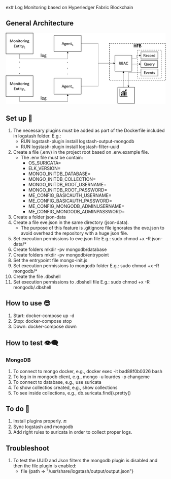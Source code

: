 ex# Log Monitoring based on Hyperledger Fabric Blockchain

## General Architecture
![alt text](https://github.com/sfl0r3nz05/LogMonitoringHFB/blob/main/images/LogMonitoringHFB.png)

## Set up 🙂
1. The necessary plugins must be added as part of the Dockerfile included in logstash folder. E.g.:
    - RUN logstash-plugin install logstash-output-mongodb
    - RUN logstash-plugin install logstash-filter-uuid
2. Create a file (.env) in the project root based on .env.example file.
    - The .env file must be contain:
        - OS_SURICATA=
        - ELK_VERSION=
        - MONGO_INITDB_DATABASE=
        - MONGO_INITDB_COLLECTION=
        - MONGO_INITDB_ROOT_USERNAME=
        - MONGO_INITDB_ROOT_PASSWORD=
        - ME_CONFIG_BASICAUTH_USERNAME=
        - ME_CONFIG_BASICAUTH_PASSWORD=
        - ME_CONFIG_MONGODB_ADMINUSERNAME=
        - ME_CONFIG_MONGODB_ADMINPASSWORD=
3. Create a folder json-data
4. Create a file eve.json in the same directory (json-data).
    - The purpose of this feature is .gitignore file ignorates the eve.json to avoid overhead the repository with a huge json file.
5. Set execution permissions to eve.json file E.g.: sudo chmod +x -R json-data/*
6. Create folders mkdir -pv mongodb/database
7. Create folders mkdir -pv mongodb/entrypoint
8. Set the entrypoint file mongo-init.js
9. Set execution permissions to mongodb folder E.g.: sudo chmod +x -R mongodb/*
10. Create the file .dbshell
11. Set execution permissions to .dbshell file E.g.: sudo chmod +x -R mongodb/.dbshell

## How to use 😎
1. Start: docker-compose up -d
2. Stop: docker-compose stop
3. Down: docker-compose down

## How to test 👁‍🗨
### MongoDB
1. To connect to mongo docker, e.g., docker exec -it bad88f0b0326 bash
2. To log in in mongodb client, e.g., mongo -u lourdes -p changeme
3. To connect to database, e.g., use suricata
4. To show collectios created, e.g., show collections
5. To see inside collections, e.g., db.suricata.find().pretty()

## To do 🤔
1. Install plugins properly. 🔚
2. Sync logstash and mongodb
2. Add right rules to suricata in order to collect proper logs.

## Troubleshoot
1. To test the UUID and Json filters the mongodb plugin is disabled and then the file plugin is enabled:
    - file {path => "/usr/share/logstash/output/output.json"}